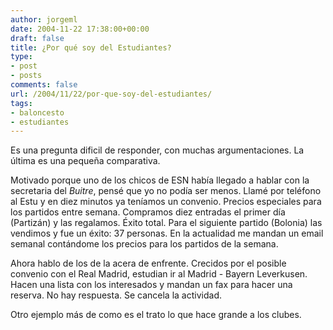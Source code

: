 ```yaml
---
author: jorgeml
date: 2004-11-22 17:38:00+00:00
draft: false
title: ¿Por qué soy del Estudiantes?
type: 
- post
- posts
comments: false
url: /2004/11/22/por-que-soy-del-estudiantes/
tags:
- baloncesto
- estudiantes
---
```


Es una pregunta dificil de responder, con muchas argumentaciones. La última es una pequeña comparativa.

Motivado porque uno de los chicos de ESN había llegado a hablar con la secretaria del _Buitre_, pensé que yo no podía ser menos. Llamé por teléfono al Estu y en diez minutos ya teníamos un convenio. Precios especiales para los partidos entre semana. Compramos diez entradas el primer día (Partizán) y las regalamos. Éxito total. Para el siguiente partido (Bolonia) las vendimos y fue un éxito: 37 personas. En la actualidad me mandan un email semanal contándome los precios para los partidos de la semana.

Ahora hablo de los de la acera de enfrente. Crecidos por el posible convenio con el Real Madrid, estudian ir al Madrid - Bayern Leverkusen. Hacen una lista con los interesados y mandan un fax para hacer una reserva. No hay respuesta. Se cancela la actividad.

Otro ejemplo más de como es el trato lo que hace grande a los clubes.
